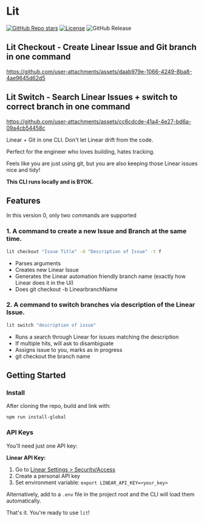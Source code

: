 # Lit

[![GitHub Repo stars](https://img.shields.io/github/stars/tekaratzas/lit-cli?style=social)](https://github.com/tekaratzas/lit-cli)
[![License](https://img.shields.io/github/license/tekaratzas/lit-cli)](https://github.com/tekaratzas/lit-cli/blob/main/LICENSE)
![GitHub Release](https://img.shields.io/github/v/release/tekaratzas/lit-cli)


## Lit Checkout - Create Linear Issue and Git branch in one command
https://github.com/user-attachments/assets/daab979e-1066-4249-8ba8-4ae9645d62d5

## Lit Switch - Search Linear Issues + switch to correct branch in one command
https://github.com/user-attachments/assets/cc6cdcde-41a4-4e27-bd6a-09a4cb54458c

Linear + Git in one CLI. Don't let Linear drift from the code.

Perfect for the engineer who loves building, hates tracking.

Feels like you are just using git, but you are also keeping those Linear issues nice and tidy!

**This CLI runs locally and is BYOK.**

## Features

In this version 0, only two commands are supported

### 1. A command to create a new Issue and Branch at the same time.

```bash
lit checkout "Issue Title" -d "Description of Issue" -t f
```

- Parses arguments
- Creates new Linear Issue
- Generates the Linear automation friendly branch name (exactly how Linear does it in the UI)
- Does git checkout -b LinearbranchName

### 2. A command to switch branches via description of the Linear Issue.

```bash
lit switch "description of issue"
```

- Runs a search through Linear for issues matching the description
- If multiple hits, will ask to disambiguate
- Assigns issue to you, marks as in progress
- git checkout the branch name

## Getting Started

### Install

After cloning the repo, build and link with:

```
npm run install-global
```

### API Keys

You'll need just one API key:

**Linear API Key:**
1. Go to [Linear Settings > Security/Access](https://linear.app/settings/account/security)
2. Create a personal API key
3. Set environment variable: `export LINEAR_API_KEY=<your_key>`


Alternatively, add to a `.env` file in the project root and the CLI will load them automatically.

That's it. You're ready to use `lit`!


